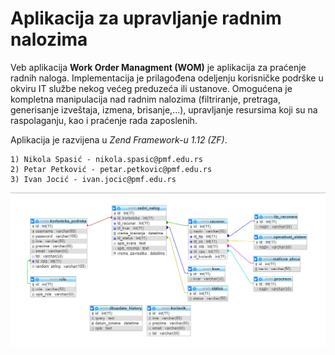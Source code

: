 # Aplikacija za upravljanje radnim nalozima

Veb aplikacija **Work Order Managment (WOM)** je aplikacija za praćenje radnih naloga. Implementacija je prilagođena odeljenju korisničke podrške u okviru IT službe nekog većeg preduzeća ili ustanove. Omogućena je kompletna manipulacija nad radnim nalozima (filtriranje, pretraga, generisanje izveštaja, izmena, brisanje,...), upravljanje resursima koji su na raspolaganju, kao i praćenje rada zaposlenih.

Aplikacija je razvijena u *Zend Framework-u 1.12 (ZF)*.

```
1) Nikola Spasić - nikola.spasic@pmf.edu.rs
2) Petar Petković - petar.petkovic@pmf.edu.rs
3) Ivan Jocić - ivan.jocic@pmf.edu.rs
```
![alt text](https://raw.githubusercontent.com/5ar5kovic/WOM/master/data/slikaBaze.png "Logo Title Text 1")

